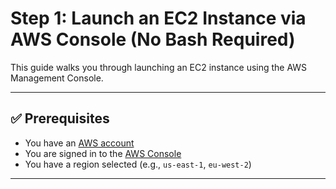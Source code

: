 
# Step 1: Launch an EC2 Instance via AWS Console (No Bash Required)

This guide walks you through launching an EC2 instance using the AWS Management Console.

---

## ✅ Prerequisites

- You have an [AWS account](https://aws.amazon.com/)
- You are signed in to the [AWS Console](https://console.aws.amazon.com/)
- You have a region selected (e.g., `us-east-1`, `eu-west-2`)

---
